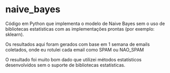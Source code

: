 # naive_bayes

Código em Python que implementa o modelo de Naive Bayes sem o uso de bibliotecas estatísticas com as implementações prontas (por exemplo: sklearn).

Os resultados aqui foram gerados com base em 1 semana de emails coletados, onde eu rotulei cada email como SPAM ou NAO_SPAM

O resultado foi muito bom dado que utilizei métodos estatísticos desenvolvidos sem o suporte de bibliotecas estatísticas.